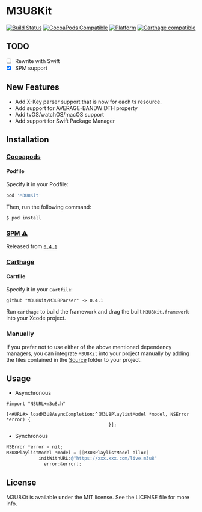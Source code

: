 # M3U8Kit

[![Build Status](https://travis-ci.org/M3U8Kit/M3U8Parser.svg?branch=master)](https://travis-ci.org/M3U8Kit/M3U8Parser)
[![CocoaPods Compatible](https://img.shields.io/cocoapods/v/M3U8Kit.svg)](https://img.shields.io/cocoapods/v/M3U8Kit.svg)
[![Platform](https://img.shields.io/cocoapods/p/M3U8Kit.svg?style=flat)](http://cocoadocs.org/docsets/M3U8Kit)
[![Carthage compatible](https://img.shields.io/badge/Carthage-compatible-4BC51D.svg?style=flat)](https://github.com/Carthage/Carthage)

<a id="installation"></a>

## TODO
- [ ] Rewrite with Swift
- [x] SPM support

## New Features
- Add X-Key parser support that is now for each ts resource.
- Add support for AVERAGE-BANDWIDTH property
- Add tvOS/watchOS/macOS support
- Add support for Swift Package Manager

## Installation

### [Cocoapods](https://cocoapods.org/pods/M3U8Kit)

#### Podfile

Specify it in your Podfile:

```ruby
pod 'M3U8Kit'
```

Then, run the following command:

```bash
$ pod install
```

### [SPM ⚠️](https://github.com/apple/swift-package-manager)

Released from [`0.4.1`](https://github.com/M3U8Kit/M3U8Parser/releases/tag/0.4.1)

### [Carthage](https://github.com/Carthage/Carthage)

#### Cartfile

Specify it in your `Cartfile`:

```ogdl
github "M3U8Kit/M3U8Parser" ~> 0.4.1 
```

Run `carthage` to build the framework and drag the built `M3U8Kit.framework` into your Xcode project.

### Manually

If you prefer not to use either of the above mentioned dependency managers, you can integrate `M3U8Kit` into your project manually by adding the files contained in the [Source](https://github.com/M3U8Kit/M3U8Parser/tree/master/Source) folder to your project.

## Usage

- Asynchronous

```objc
#import "NSURL+m3u8.h"

[<#URL#> loadM3U8AsyncCompletion:^(M3U8PlaylistModel *model, NSError *error) {
                                      }];
```

- Synchronous

```objective-c
NSError *error = nil;
M3U8PlaylistModel *model = [[M3U8PlaylistModel alloc] 
            initWithURL:@"https://xxx.xxx.com/live.m3u8"
              error:&error];
```

## License

M3U8Kit is available under the MIT license. See the LICENSE file for more info.
